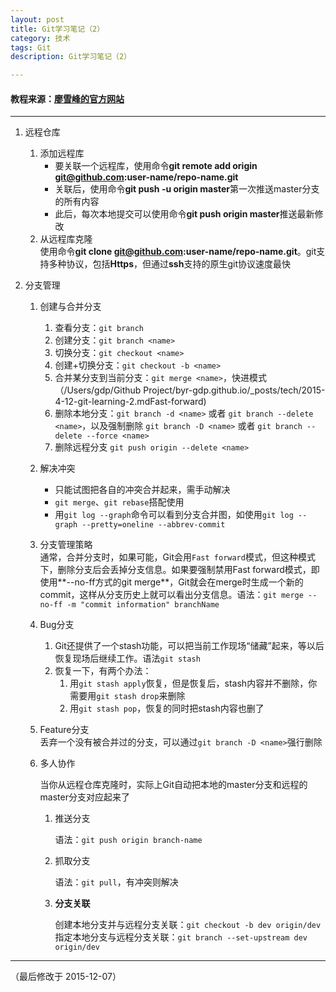 ```yaml
---
layout: post
title: Git学习笔记（2）
category: 技术
tags: Git
description: Git学习笔记（2）

---
```


#### 教程来源：[廖雪峰的官方网站](http://www.liaoxuefeng.com/wiki/0013739516305929606dd18361248578c67b8067c8c017b000 "廖雪峰的官方网站")

---

1. 远程仓库
	1. 添加远程库
		- 要关联一个远程库，使用命令**git remote add origin git@github.com:user-name/repo-name.git**
		- 关联后，使用命令**git push -u origin master**第一次推送master分支的所有内容
		- 此后，每次本地提交可以使用命令**git push origin master**推送最新修改
	2. 从远程库克隆  
		使用命令**git clone git@github.com:user-name/repo-name.git**。git支持多种协议，包括**Https**，但通过**ssh**支持的原生git协议速度最快
		
2. 分支管理
	1. 创建与合并分支
		1. 查看分支：`git branch`
		2. 创建分支：`git branch <name>`
		3. 切换分支：`git checkout <name>`
		4. 创建+切换分支：`git checkout -b <name>`
		5. 合并某分支到当前分支：`git merge <name>`，快进模式（/Users/gdp/Github Project/byr-gdp.github.io/_posts/tech/2015-4-12-git-learning-2.mdFast-forward)
		6. 删除本地分支：`git branch -d <name>` 或者 `git branch --delete <name>`，以及强制删除 `git branch -D <name>` 或者 `git branch --delete --force <name>`
		7. 删除远程分支 `git push origin --delete <name>`
	2. 解决冲突  
		- 只能试图把各自的冲突合并起来，需手动解决
		- `git merge`、`git rebase`搭配使用
		- 用`git log --graph`命令可以看到分支合并图，如使用`git log --graph --pretty=oneline --abbrev-commit`
		
	3. 分支管理策略  
		通常，合并分支时，如果可能，Git会用`Fast forward`模式，但这种模式下，删除分支后会丢掉分支信息。如果要强制禁用Fast forward模式，即使用**--no-ff方式的git merge**，Git就会在merge时生成一个新的commit，这样从分支历史上就可以看出分支信息。语法：`git merge --no-ff -m "commit information" branchName`
	4. Bug分支  
		1. Git还提供了一个stash功能，可以把当前工作现场“储藏”起来，等以后恢复现场后继续工作。语法`git stash`
		2. 恢复一下，有两个办法：
			1. 用`git stash apply`恢复，但是恢复后，stash内容并不删除，你需要用`git stash drop`来删除
			2. 用`git stash pop`，恢复的同时把stash内容也删了
	5. Feature分支  
		丢弃一个没有被合并过的分支，可以通过`git branch -D <name>`强行删除
	6. 多人协作
	
		当你从远程仓库克隆时，实际上Git自动把本地的master分支和远程的master分支对应起来了
		
		1. 推送分支
		
			语法：`git push origin branch-name`
		
		2. 抓取分支
		
			语法：`git pull`，有冲突则解决
			
		3. **分支关联**
			
			创建本地分支并与远程分支关联：`git checkout -b dev origin/dev`
			指定本地分支与远程分支关联：`git branch --set-upstream dev origin/dev`
			
---

（最后修改于 2015-12-07）